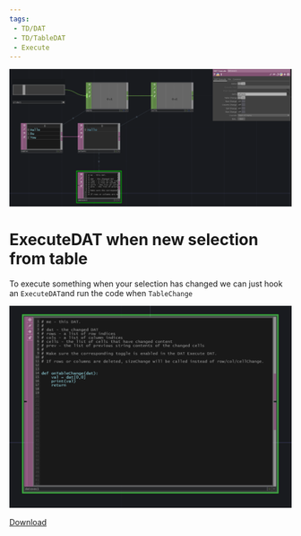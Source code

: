 ```yaml
---
tags:
 - TD/DAT
 - TD/TableDAT
 - Execute
---
```

![ExecuteDAT when new selection from table](./img/ExecuteNewSelectionTable0.png)
# ExecuteDAT when new selection from table

To execute something when your selection has changed we can just hook an `ExecuteDAT`and run the code when `TableChange`

![ExecuteDAT Script](./img/ExecuteNewSelectionTable1.png)

[Download](./files/executeNewSelectionTable.tox)    